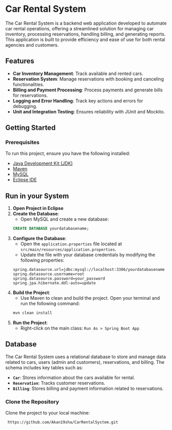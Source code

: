 # Car Rental System

The Car Rental System is a backend web application developed to automate car rental operations, offering a streamlined solution for managing car inventory, processing reservations, handling billing, and generating reports. This application is built to provide efficiency and ease of use for both rental agencies and customers.

## Features
- **Car Inventory Management**: Track available and rented cars.
- **Reservation System**: Manage reservations with booking and canceling functionalities.
- **Billing and Payment Processing**: Process payments and generate bills for reservations.
- **Logging and Error Handling**: Track key actions and errors for debugging.
- **Unit and Integration Testing**: Ensures reliability with JUnit and Mockito.



## Getting Started

### Prerequisites
To run this project, ensure you have the following installed:
- [Java Development Kit (JDK)](https://www.oracle.com/java/technologies/javase-downloads.html)
- [Maven](https://maven.apache.org/)
- [MySQL](https://dev.mysql.com/downloads/)
- [Eclipse IDE](https://www.eclipse.org/downloads/)

## Run in your System
1. **Open Project in Eclipse**
2. **Create the Database**:
   - Open MySQL and create a new database:
   ```sql
   CREATE DATABASE yourdatabasename;
3. **Configure the Database**:
   - Open the `application.properties` file located at `src/main/resources/application.properties`.
   - Update the file with your database credentials by modifying the following properties:
   ```properties
   spring.datasource.url=jdbc:mysql://localhost:3306/yourdatabasename
   spring.datasource.username=root
   spring.datasource.password=your_password
   spring.jpa.hibernate.ddl-auto=update
4. **Build the Project**:
   - Use Maven to clean and build the project. Open your terminal and run the following command:
   ```bash
   mvn clean install
5. **Run the Project**:
   - Right-click on the main class: `Run As > Spring Boot App`
## Database
The Car Rental System uses a relational database to store and manage data related to cars, users (admin and customers), reservations, and billing. The schema includes key tables such as:

- **`Car`**: Stores information about the cars available for rental.
- **`Reservation`**: Tracks customer reservations.
- **`Billing`**: Stores billing and payment information related to reservations.



### Clone the Repository
Clone the project to your local machine:
```shell
 https://github.com/Akan19sha/CarRentalSystem.git
```

